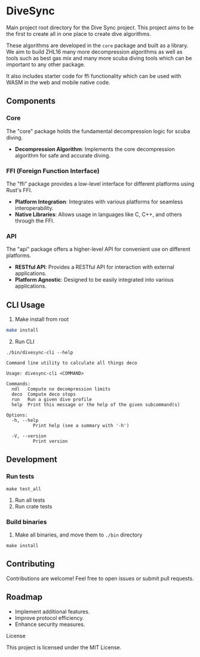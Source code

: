 # DiveSync

Main project root directory for the Dive Sync project. This project aims to be
the first to create all in one place to create dive algorithms.

These algorithms are developed in the `core` package and built as a library. We aim to build ZHL16 many more decompression algorithms as well as tools such as best gas mix and many more scuba diving tools which can be important to any other package.

It also includes starter code for ffi functionality which can be used with WASM in the web and mobile native code.

## Components

### Core

The "core" package holds the fundamental decompression logic for scuba diving.

- **Decompression Algorithm**: Implements the core decompression algorithm for safe and accurate diving.

### FFI (Foreign Function Interface)

The "ffi" package provides a low-level interface for different platforms using Rust's FFI.

- **Platform Integration**: Integrates with various platforms for seamless interoperability.
- **Native Libraries**: Allows usage in languages like C, C++, and others through the FFI.

### API

The "api" package offers a higher-level API for convenient use on different platforms.

- **RESTful API**: Provides a RESTful API for interaction with external applications.
- **Platform Agnostic**: Designed to be easily integrated into various applications.

## CLI Usage

1. Make install from root

```sh
make install
```

2. Run CLI

```
./bin/divesync-cli --help

Command line utility to calculate all things deco

Usage: divesync-cli <COMMAND>

Commands:
  ndl   Compute no decompression limits
  deco  Compute deco stops
  run   Run a given dive profile
  help  Print this message or the help of the given subcommand(s)

Options:
  -h, --help
          Print help (see a summary with '-h')

  -V, --version
          Print version
```

## Development

### Run tests

```
make test_all
```

1. Run all tests
2. Run crate tests

### Build binaries

1. Make all binaries, and move them to `./bin` directory

```
make install
```

## Contributing

Contributions are welcome! Feel free to open issues or submit pull requests.

## Roadmap

- Implement additional features.
- Improve protocol efficiency.
- Enhance security measures.

License

This project is licensed under the MIT License.
